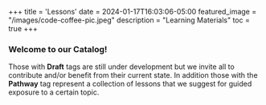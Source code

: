 +++
title = 'Lessons'
date = 2024-01-17T16:03:06-05:00
featured_image = "/images/code-coffee-pic.jpeg"
description = "Learning Materials"
toc = true
+++

### Welcome to our Catalog!

Those with __Draft__ tags are still under development but we invite all to contribute and/or benefit from their current state. In addition those with the __Pathway__ tag represent a collection of lessons that we suggest for guided exposure to a certain topic.
